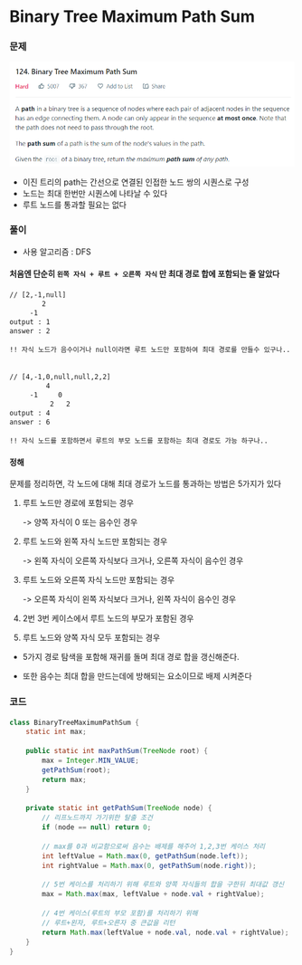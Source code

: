 # Binary Tree Maximum Path Sum



### 문제

![문제](img/BTMPS1.PNG)

- 이진 트리의 path는 간선으로 연결된 인접한 노드 쌍의 시퀀스로 구성
- 노드는 최대 한번만 시퀀스에 나타날 수 있다
- 루트 노드를 통과할 필요는 없다





###  풀이

- 사용 알고리즘 : DFS



#### 처음엔 단순히 `왼쪽 자식 + 루트 + 오른쪽 자식` 만 최대 경로 합에 포함되는 줄 알았다

```
// [2,-1,null]
		2
     -1
output : 1
answer : 2

!! 자식 노드가 음수이거나 null이라면 루트 노드만 포함하여 최대 경로를 만들수 있구나..


// [4,-1,0,null,null,2,2]
	     4
     -1     0
          2   2
output : 4
answer : 6

!! 자식 노드를 포함하면서 루트의 부모 노드를 포함하는 최대 경로도 가능 하구나..
```





#### 정해

문제를 정리하면, 각 노드에 대해 최대 경로가 노드를 통과하는 방법은 5가지가 있다

1. 루트 노드만 경로에 포함되는 경우

   -> 양쪽 자식이 0 또는 음수인 경우

2. 루트 노드와 왼쪽 자식 노드만 포함되는 경우

   -> 왼쪽 자식이 오른쪽 자식보다 크거나, 오른쪽 자식이 음수인 경우

3. 루트 노드와 오른쪽 자식 노드만 포함되는 경우

   -> 오른쪽 자식이 왼쪽 자식보다 크거나, 왼쪽 자식이 음수인 경우

4. 2번 3번 케이스에서 루트 노드의 부모가 포함된 경우

5. 루트 노드와 양쪽 자식 모두 포함되는 경우



- 5가지 경로 탐색을 포함해 재귀를 돌며 최대 경로 합을 갱신해준다. 

- 또한 음수는 최대 합을 만드는데에 방해되는 요소이므로 배제 시켜준다





### 코드

```java
class BinaryTreeMaximumPathSum {
    static int max;

    public static int maxPathSum(TreeNode root) {
        max = Integer.MIN_VALUE;
        getPathSum(root);
        return max;
    }

    private static int getPathSum(TreeNode node) {
		// 리프노드까지 가기위한 탈출 조건
        if (node == null) return 0;

        // max를 0과 비교함으로써 음수는 배제를 해주어 1,2,3번 케이스 처리
        int leftValue = Math.max(0, getPathSum(node.left));
        int rightValue = Math.max(0, getPathSum(node.right));

        // 5번 케이스를 처리하기 위해 루트와 양쪽 자식들의 합을 구한뒤 최대값 갱신
        max = Math.max(max, leftValue + node.val + rightValue);

        // 4번 케이스(루트의 부모 포함)를 처리하기 위해
        // 루트+왼자, 루트+오른자 중 큰값을 리턴
        return Math.max(leftValue + node.val, node.val + rightValue);
    }
}
```

